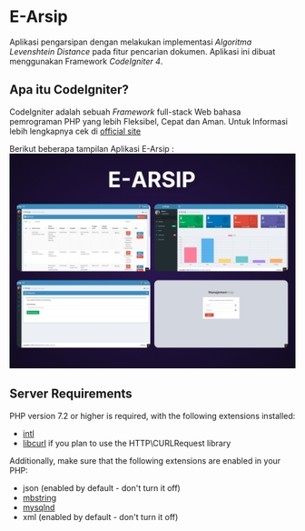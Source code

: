 # E-Arsip

Aplikasi pengarsipan dengan melakukan implementasi *Algoritma Levenshtein Distance* pada fitur pencarian dokumen. Aplikasi ini dibuat menggunakan Framework *CodeIgniter 4*.

## Apa itu CodeIgniter?

CodeIgniter adalah sebuah *Framework* full-stack Web bahasa pemrograman PHP yang lebih Fleksibel, Cepat dan Aman. Untuk Informasi lebih lengkapnya cek di [official site](http://codeigniter.com)

Berikut beberapa tampilan Aplikasi E-Arsip :
![image](Cover.png "Aplikasi E-Arsip")

## Server Requirements

PHP version 7.2 or higher is required, with the following extensions installed: 

- [intl](http://php.net/manual/en/intl.requirements.php)
- [libcurl](http://php.net/manual/en/curl.requirements.php) if you plan to use the HTTP\CURLRequest library

Additionally, make sure that the following extensions are enabled in your PHP:

- json (enabled by default - don't turn it off)
- [mbstring](http://php.net/manual/en/mbstring.installation.php)
- [mysqlnd](http://php.net/manual/en/mysqlnd.install.php)
- xml (enabled by default - don't turn it off)
